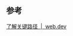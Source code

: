 
## 参考

[了解关键路径  |  web.dev](https://web.dev/learn/performance/understanding-the-critical-path?continue=https%3A%2F%2Fweb.dev%2Flearn%2Fperformance&hl=zh-cn#article-https://web.dev/learn/performance/understanding-the-critical-path&hl=zh-cn)